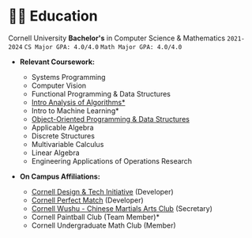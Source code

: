 # 👨‍🎓 Education

Cornell University
**Bachelor's** in Computer Science & Mathematics
`2021-2024`
`CS Major GPA: 4.0/4.0` `Math Major GPA: 4.0/4.0`

- **Relevant Coursework:**
  
  - Systems Programming
  - Computer Vision
  - Functional Programming & Data Structures
  - [Intro Analysis of Algorithms\*](https://github.com/pratyush1712/cs4820)
  - Intro to Machine Learning\*
  - [Object-Oriented Programming & Data Structures](https://github.com/pratyush1712/orb-game)
  - Applicable Algebra
  - Discrete Structures
  - Multivariable Calculus
  - Linear Algebra
  - Engineering Applications of Operations Research

- **On Campus Affiliations:**
  - [Cornell Design & Tech Initiative](https://www.cornelldti.org/) (Developer)
  - [Cornell Perfect Match](https://perfectmatch.ai/) (Developer)
  - [Cornell Wushu - Chinese Martials Arts Club](https://cornellwushu.github.io/) (Secretary)
  - Cornell Paintball Club (Team Member)\*
  - Cornell Undergraduate Math Club (Member)
